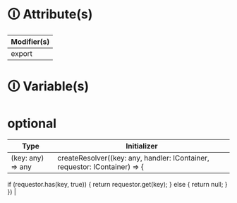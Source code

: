 # &#128712; Attribute(s)

| Modifier(s)                            |
|----------------------------------------|
| export |

# &#128712; Variable(s)

# optional

| Type                        | Initializer                       |
|-----------------------------|-----------------------------------|
| (key: any) =&gt; any | createResolver((key: any, handler: IContainer, requestor: IContainer) =>  {
if (requestor.has(key, true)) {
return requestor.get(key);
} else {
return null;
}
}) |